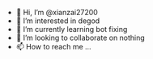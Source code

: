- 👋 Hi, I’m @xianzai27200
- 👀 I’m interested in degod
- 🌱 I’m currently learning bot fixing
- 💞️ I’m looking to collaborate on nothing
- 📫 How to reach me ...

<!---
xianzai27200/xianzai27200 is a ✨ special ✨ repository because its `README.md` (this file) appears on your GitHub profile.
You can click the Preview link to take a look at your changes.
--->
